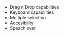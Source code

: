 - Drag n Drop capabilities
- Keyboard capabilities
- Multiple selection
- Accesibility
- Speach over
